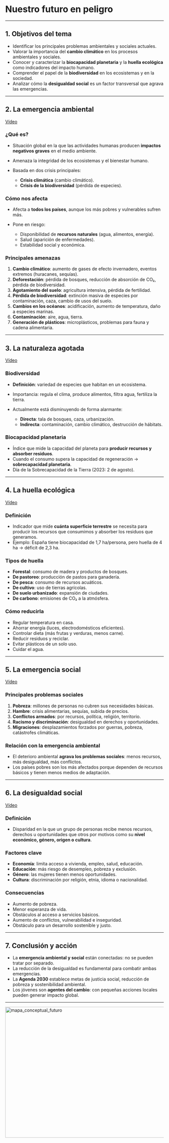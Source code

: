#  Nuestro futuro en peligro

---

## 1. Objetivos del tema

* Identificar los principales problemas ambientales y sociales actuales.
* Valorar la importancia del **cambio climático** en los procesos ambientales y sociales.
* Conocer y caracterizar la **biocapacidad planetaria** y la **huella ecológica** como indicadores del impacto humano.
* Comprender el papel de la **biodiversidad** en los ecosistemas y en la sociedad.
* Analizar cómo la **desigualdad social** es un factor transversal que agrava las emergencias.

---

## 2. La emergencia ambiental
[Vídeo](https://www.youtube.com/watch?v=5kBMHvvWlcs)

### ¿Qué es?

* Situación global en la que las actividades humanas producen **impactos negativos graves** en el medio ambiente.
* Amenaza la integridad de los ecosistemas y el bienestar humano.
* Basada en dos crisis principales:

  * **Crisis climática** (cambio climático).
  * **Crisis de la biodiversidad** (pérdida de especies).

### Cómo nos afecta

* Afecta a **todos los países**, aunque los más pobres y vulnerables sufren más.
* Pone en riesgo:

  * Disponibilidad de **recursos naturales** (agua, alimentos, energía).
  * Salud (aparición de enfermedades).
  * Estabilidad social y económica.

### Principales amenazas

1. **Cambio climático**: aumento de gases de efecto invernadero, eventos extremos (huracanes, sequías).
2. **Deforestación**: pérdida de bosques, reducción de absorción de CO₂, pérdida de biodiversidad.
3. **Agotamiento del suelo**: agricultura intensiva, pérdida de fertilidad.
4. **Pérdida de biodiversidad**: extinción masiva de especies por contaminación, caza, cambio de usos del suelo.
5. **Cambios en los océanos**: acidificación, aumento de temperatura, daño a especies marinas.
6. **Contaminación**: aire, agua, tierra.
7. **Generación de plásticos**: microplásticos, problemas para fauna y cadena alimentaria.

---

## 3. La naturaleza agotada
[Vídeo](https://www.youtube.com/watch?v=7RiJsgQ1P1o)

### Biodiversidad

* **Definición**: variedad de especies que habitan en un ecosistema.
* Importancia: regula el clima, produce alimentos, filtra agua, fertiliza la tierra.
* Actualmente está disminuyendo de forma alarmante:

  * **Directa**: tala de bosques, caza, urbanización.
  * **Indirecta**: contaminación, cambio climático, destrucción de hábitats.

### Biocapacidad planetaria

* Índice que mide la capacidad del planeta para **producir recursos y absorber residuos**.
* Cuando el consumo supera la capacidad de regeneración → **sobrecapacidad planetaria**.
* Día de la Sobrecapacidad de la Tierra (2023: 2 de agosto).

---

## 4. La huella ecológica
[Vídeo](https://www.youtube.com/watch?v=TM2Be7MqykY)

### Definición

* Indicador que mide **cuánta superficie terrestre** se necesita para producir los recursos que consumimos y absorber los residuos que generamos.
* Ejemplo: España tiene biocapacidad de 1,7 ha/persona, pero huella de 4 ha → déficit de 2,3 ha.

### Tipos de huella

* **Forestal**: consumo de madera y productos de bosques.
* **De pastoreo**: producción de pastos para ganadería.
* **De pesca**: consumo de recursos acuáticos.
* **De cultivo**: uso de tierras agrícolas.
* **De suelo urbanizado**: expansión de ciudades.
* **De carbono**: emisiones de CO₂ a la atmósfera.

### Cómo reducirla

* Regular temperatura en casa.
* Ahorrar energía (luces, electrodomésticos eficientes).
* Controlar dieta (más frutas y verduras, menos carne).
* Reducir residuos y reciclar.
* Evitar plásticos de un solo uso.
* Cuidar el agua.

---

## 5. La emergencia social
[Vídeo](https://www.youtube.com/watch?v=ustRO3EG_-8)
### Principales problemas sociales

1. **Pobreza**: millones de personas no cubren sus necesidades básicas.
2. **Hambre**: crisis alimentarias, sequías, subida de precios.
3. **Conflictos armados**: por recursos, política, religión, territorio.
4. **Racismo y discriminación**: desigualdad en derechos y oportunidades.
5. **Migraciones**: desplazamientos forzados por guerras, pobreza, catástrofes climáticas.

### Relación con la emergencia ambiental

* El deterioro ambiental **agrava los problemas sociales**: menos recursos, más desigualdad, más conflictos.
* Los países pobres son los más afectados porque dependen de recursos básicos y tienen menos medios de adaptación.

---

## 6. La desigualdad social
[Vídeo](https://www.youtube.com/watch?v=WMjhC7gp5rw&pp=ygUSZGVzaWd1YWxkYWQgc29jaWFs)

### Definición

* Disparidad en la que un grupo de personas recibe menos recursos, derechos u oportunidades que otros por motivos como su **nivel económico, género, origen o cultura**.

### Factores clave

* **Economía**: limita acceso a vivienda, empleo, salud, educación.
* **Educación**: más riesgo de desempleo, pobreza y exclusión.
* **Género**: las mujeres tienen menos oportunidades.
* **Cultura**: discriminación por religión, etnia, idioma o nacionalidad.

### Consecuencias

* Aumento de pobreza.
* Menor esperanza de vida.
* Obstáculos al acceso a servicios básicos.
* Aumento de conflictos, vulnerabilidad e inseguridad.
* Obstáculo para un desarrollo sostenible y justo.

---

## 7. Conclusión y acción

* La **emergencia ambiental y social** están conectadas: no se pueden tratar por separado.
* La reducción de la desigualdad es fundamental para combatir ambas emergencias.
* La **Agenda 2030** establece metas de justicia social, reducción de pobreza y sostenibilidad ambiental.
* Los jóvenes son **agentes del cambio**: con pequeñas acciones locales pueden generar impacto global.

---
<img width="2371" height="416" alt="mapa_conceptual_futuro" src="https://github.com/user-attachments/assets/47df33a9-56dc-449b-bbbb-c9011450fd4f" />
